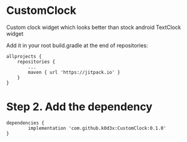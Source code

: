 # CustomClock
Custom clock widget which looks better than stock android TextClock widget

Add it in your root build.gradle at the end of repositories:

	allprojects {
		repositories {
			...
			maven { url 'https://jitpack.io' }
		}
	}
  
  
 # Step 2. Add the dependency

	dependencies {
	        implementation 'com.github.k0d3x:CustomClock:0.1.0'
	}
